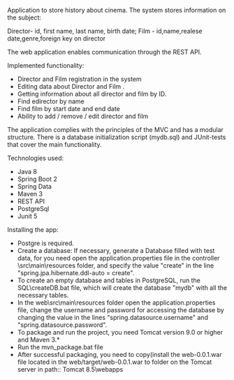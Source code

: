 Application to store history about cinema.
The system stores information on the subject:

Director- id, first name, last name, birth date;
Film - id,name,realese date,genre,foreign key on director 

The web application enables communication through the REST API. 

Implemented functionality:
- Director and Film registration in the system
- Editing data about Director and Film .
- Getting information about all director and film by ID.
- Find edirector by name
- Find film by start date and end date
- Ability to add / remove / edit director and film

The application complies with the principles of the MVC and has a modular structure. 
There is a database initialization script (mydb.sql) and JUnit-tests that cover the main functionality. 

Technologies used:
- Java 8
- Spring Boot 2
- Spring Data
- Maven 3
- REST API
- PostgreSql
- Junit 5     

Installing the app:
- Postgre is required.
- Create a database:
 If necessary, generate a Database filled with test data, for you need
      open the application.properties file in the controller \src\main\resources folder,
      and specify the value "create" in the line "spring.jpa.hibernate.ddl-auto = create".
- To create an empty database and tables in PostgreSQL, run the SQL\createDB.bat file, which will create the database "mydb" with all the necessary tables.
- In the web\src\main\resources folder open the application.properties file,
   change the username and password for accessing the database by changing the value in the lines
   "spring.datasource.username" and "spring.datasource.password".
- To package and run the project, you need Tomcat version 9.0 or higher and Maven 3.*
- Run the mvn_package.bat file
- After successful packaging, you need to copy(install the web-0.0.1.war file located in the web/target/web-0.0.1.war to folder on the Tomcat server in path:: Tomcat 8.5\webapps